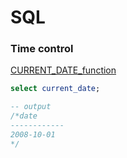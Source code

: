 # SQL

### Time control
[CURRENT_DATE_function](https://docs.aws.amazon.com/redshift/latest/dg/Date_functions_header.html)

```sql
select current_date;

-- output
/*date
------------
2008-10-01
*/
```
